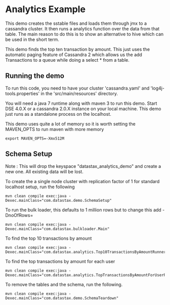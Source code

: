 Analytics Example
========================================================
This demo creates the sstable files and loads them through jmx to a cassandra cluster. It then runs a analytics function over the data from that table. The main reason to do this is to show an alternative to hive which can be used in the short term.

This demo finds the top ten transaction by amount. This just uses the automatic paging feature of Cassandra 2 which allows us the add Transactions to a queue while doing a select * from a table.

## Running the demo 

To run this code, you need to have your cluster 'cassandra.yaml' and 'log4j-tools.properties' in the 'src/main/resources' directory.

You will need a java 7 runtime along with maven 3 to run this demo. Start DSE 4.0.X or a cassandra 2.0.X instance on your local machine. This demo just runs as a standalone process on the localhost.

This demo uses quite a lot of memory so it is worth setting the MAVEN_OPTS to run maven with more memory

    export MAVEN_OPTS=-Xmx512M


## Schema Setup
Note : This will drop the keyspace "datastax_analytics_demo" and create a new one. All existing data will be lost. 

To create the a single node cluster with replication factor of 1 for standard localhost setup, run the following

    mvn clean compile exec:java -Dexec.mainClass="com.datastax.demo.SchemaSetup"

To run the bulk loader, this defaults to 1 million rows but to change this add -DnoOfRows=<number> 

    mvn clean compile exec:java -Dexec.mainClass="com.datastax.bulkloader.Main" 

To find the top 10 transactions by amount 

	mvn clean compile exec:java -Dexec.mainClass="com.datastax.analytics.Top10TransactionsByAmountRunner"
		
To find the top transactions by amount for each user 

	mvn clean compile exec:java -Dexec.mainClass="com.datastax.analytics.TopTransactionsByAmountForUserRunner"

To remove the tables and the schema, run the following.

    mvn clean compile exec:java -Dexec.mainClass="com.datastax.demo.SchemaTeardown"
	
